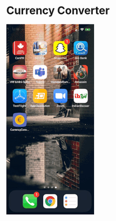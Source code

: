 # Currency Converter


![](https://github.com/manikandan-selvanathan/CurrencyConverter/blob/master/Demo.gif)
